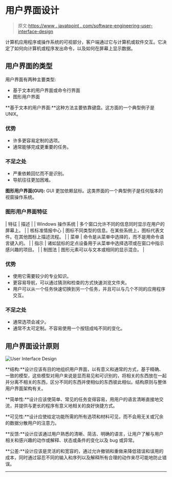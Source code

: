 # 用户界面设计

> 原文:[https://www . javatpoint . com/software-engineering-user-interface-design](https://www.javatpoint.com/software-engineering-user-interface-design)

计算机应用程序或操作系统的可视部分，客户端通过它与计算机或软件交互。它决定了如何向计算机或程序发出命令，以及如何在屏幕上显示数据。

## 用户界面的类型

用户界面有两种主要类型:

*   基于文本的用户界面或命令行界面
*   图形用户界面

**基于文本的用户界面:**这种方法主要依靠键盘。这方面的一个典型例子是 UNIX。

### 优势

*   许多更容易定制的选项。
*   通常能够完成更重要的任务。

### 不足之处

*   严重依赖回忆而不是识别。
*   导航往往更加困难。

**图形用户界面(GUI):** GUI 更加依赖鼠标。这类界面的一个典型例子是任何版本的视窗操作系统。

### 图形用户界面特征

| 特征 | 描述 |
| Windows 操作系统 | 多个窗口允许不同的信息同时显示在用户的屏幕上。 |
| 核标准情报中心 | 图标不同类型的信息。在某些系统上，图标代表文件。在其他图标上描述流程。 |
| 菜单 | 命令是从菜单中选择的，而不是用命令语言键入的。 |
| 指示 | 诸如鼠标的定点设备用于从菜单中选择选项或在窗口中指示感兴趣的项目。 |
| 制图法 | 图形元素可以与文本或相同的显示混合。 |

### 优势

*   使用它需要较少的专业知识。
*   更容易导航，可以通过猜测和检查的方式快速浏览文件夹。
*   用户可以从一个任务快速切换到另一个任务，并且可以与几个不同的应用程序交互。

### 不足之处

*   通常选项会减少。
*   通常不太可定制。不容易使用一个按钮成吨不同的变化。

## 用户界面设计原则

![User Interface Design](../Images/6e2dd0efa64f74add9dc35a707ef7965.png)

**结构:**设计应该有目的地组织用户界面，以有意义和通常的方式，基于精确、一致的模型，这些模型对用户来说是显而易见和可识别的，将相关的东西放在一起并分离不相关的东西，区分不同的东西并使相似的东西彼此相似。结构原则与整体用户界面架构有关。

**简单性:**设计应该使简单、常见的任务变得容易，用用户的语言清晰直接地交流，并提供与更长的程序有意义地相关的良好快捷方式。

**可见性:**设计应使给定功能所需的所有选项和材料可见，而不会用无关或冗余的数据分散用户的注意力。

**反馈:**设计应该通过用户熟悉的清晰、简洁、明确的语言，让用户了解与用户相关和感兴趣的动作或解释、状态或条件的变化以及 bug 或异常。

**公差:**设计应该是灵活的和宽容的，通过允许撤销和重做来降低错误和误用的成本，同时通过容忍不同的输入和序列以及解释所有合理的动作来尽可能地防止错误。

* * *